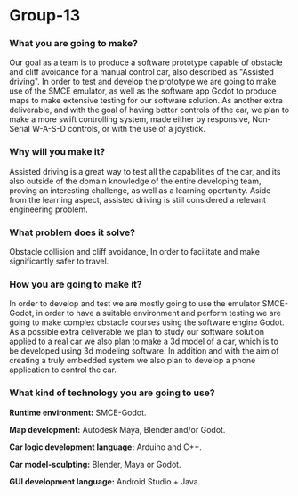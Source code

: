 # Group-13
### What you are going to make?
Our goal as a team is to produce a software prototype capable of obstacle and cliff avoidance for a manual control car, also described as "Assisted driving". In order to test and develop the prototype we are going to make use of the SMCE emulator, as well as the software app Godot to produce maps to make extensive testing for our software solution. As another extra deliverable, and with the goal of having better controls of the car, we plan to make a more swift controlling system, made either by responsive, Non-Serial W-A-S-D controls, or with the use of a joystick.

### Why will you make it?
Assisted driving is a great way to test all the capabilities of the car, and its also outside of the domain knowledge of the entire developing team, proving an interesting challenge, as well as a learning oportunity. Aside from the learning aspect, assisted driving is still considered a relevant engineering problem.


### What problem does it solve?
Obstacle collision and cliff avoidance, In order to facilitate and make significantly safer to travel.

### How you are going to make it?
In order to develop and test we are mostly going to use the emulator SMCE-Godot, in order to have a suitable environment and perform testing we are going to make complex obstacle courses using the software engine Godot. As a possible extra deliverable we plan to study our software solution applied to a real car we also plan to make a 3d model of a car, which is to be developed using 3d modeling software. In addition and with the aim of creating a truly embedded system we also plan to develop a phone application to control the car.

### What kind of technology you are going to use?
**Runtime environment:** SMCE-Godot.

**Map development:** Autodesk Maya, Blender and/or Godot.

**Car logic development language:** Arduino and C++.

**Car model-sculpting:** Blender, Maya or Godot.

**GUI development language:** Android Studio + Java.
